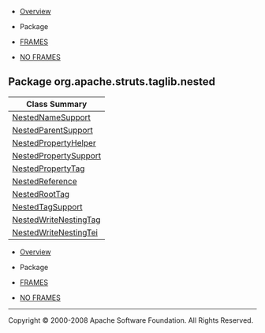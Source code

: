 -   [Overview](../../../../../overview-summary.html.md)
-   Package

-   [FRAMES](../../../../../index.html.md)
-   [NO FRAMES](package-summary.html.md)

Package org.apache.struts.taglib.nested
---------------------------------------

| Class Summary                                       |
|-----------------------------------------------------|
| [NestedNameSupport](NestedNameSupport.html.md)         |
| [NestedParentSupport](NestedParentSupport.html.md)     |
| [NestedPropertyHelper](NestedPropertyHelper.html.md)   |
| [NestedPropertySupport](NestedPropertySupport.html.md) |
| [NestedPropertyTag](NestedPropertyTag.html.md)         |
| [NestedReference](NestedReference.html.md)             |
| [NestedRootTag](NestedRootTag.html.md)                 |
| [NestedTagSupport](NestedTagSupport.html.md)           |
| [NestedWriteNestingTag](NestedWriteNestingTag.html.md) |
| [NestedWriteNestingTei](NestedWriteNestingTei.html.md) |

-   [Overview](../../../../../overview-summary.html.md)
-   Package

-   [FRAMES](../../../../../index.html.md)
-   [NO FRAMES](package-summary.html.md)

------------------------------------------------------------------------

Copyright © 2000-2008 Apache Software Foundation. All Rights Reserved.
